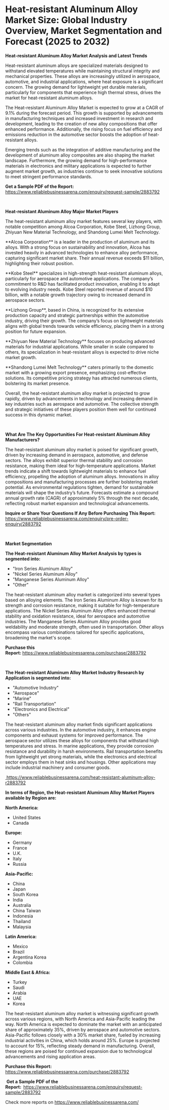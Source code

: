 <p><h1>Heat-resistant Aluminum Alloy Market Size: Global Industry Overview, Market Segmentation and Forecast (2025 to 2032)</h1></p><p><strong>Heat-resistant Aluminum Alloy Market Analysis and Latest Trends</strong></p>
<p><p>Heat-resistant aluminum alloys are specialized materials designed to withstand elevated temperatures while maintaining structural integrity and mechanical properties. These alloys are increasingly utilized in aerospace, automotive, and industrial applications, where heat exposure is a significant concern. The growing demand for lightweight yet durable materials, particularly for components that experience high thermal stress, drives the market for heat-resistant aluminum alloys.</p><p>The Heat-resistant Aluminum Alloy Market is expected to grow at a CAGR of 9.1% during the forecast period. This growth is supported by advancements in manufacturing techniques and increased investment in research and development, leading to the creation of new alloy compositions that offer enhanced performance. Additionally, the rising focus on fuel efficiency and emissions reduction in the automotive sector boosts the adoption of heat-resistant alloys. </p><p>Emerging trends such as the integration of additive manufacturing and the development of aluminum alloy composites are also shaping the market landscape. Furthermore, the growing demand for high-performance materials in electronics and military applications is expected to further augment market growth, as industries continue to seek innovative solutions to meet stringent performance standards.</p></p>
<p><strong>Get a Sample PDF of the Report:&nbsp;</strong> <a href="https://www.reliablebusinessarena.com/enquiry/request-sample/2883792?utm_campaign=1892&utm_medium=2&utm_source=Github&utm_content=ia&utm_term=13032025&utm_id=heat-resistant-aluminum-alloy">https://www.reliablebusinessarena.com/enquiry/request-sample/2883792</a></p>
<p>&nbsp;</p>
<p><strong>Heat-resistant Aluminum Alloy Major Market Players</strong></p>
<p><p>The heat-resistant aluminum alloy market features several key players, with notable competition among Alcoa Corporation, Kobe Steel, Lizhong Group, Zhiyuan New Material Technology, and Shandong Lumei Melt Technology. </p><p>**Alcoa Corporation** is a leader in the production of aluminum and its alloys. With a strong focus on sustainability and innovation, Alcoa has invested heavily in advanced technologies to enhance alloy performance, capturing significant market share. Their annual revenue exceeds $11 billion, highlighting their robust position.</p><p>**Kobe Steel** specializes in high-strength heat-resistant aluminum alloys, particularly for aerospace and automotive applications. The company’s commitment to R&D has facilitated product innovation, enabling it to adapt to evolving industry needs. Kobe Steel reported revenue of around $10 billion, with a notable growth trajectory owing to increased demand in aerospace sectors.</p><p>**Lizhong Group**, based in China, is recognized for its extensive production capacity and strategic partnerships within the automotive industry, driving their growth. The company’s focus on lightweight materials aligns with global trends towards vehicle efficiency, placing them in a strong position for future expansion.</p><p>**Zhiyuan New Material Technology** focuses on producing advanced materials for industrial applications. While smaller in scale compared to others, its specialization in heat-resistant alloys is expected to drive niche market growth.</p><p>**Shandong Lumei Melt Technology** caters primarily to the domestic market with a growing export presence, emphasizing cost-effective solutions. Its competitive pricing strategy has attracted numerous clients, bolstering its market presence.</p><p>Overall, the heat-resistant aluminum alloy market is projected to grow rapidly, driven by advancements in technology and increasing demand in key industries such as aerospace and automotive. The collective strength and strategic initiatives of these players position them well for continued success in this dynamic market.</p></p>
<p>&nbsp;</p>
<p><strong>What Are The Key Opportunities For Heat-resistant Aluminum Alloy Manufacturers?</strong></p>
<p><p>The heat-resistant aluminum alloy market is poised for significant growth, driven by increasing demand in aerospace, automotive, and defense sectors. The alloys exhibit superior thermal stability and corrosion resistance, making them ideal for high-temperature applications. Market trends indicate a shift towards lightweight materials to enhance fuel efficiency, propelling the adoption of aluminum alloys. Innovations in alloy compositions and manufacturing processes are further bolstering market potential. As environmental regulations tighten, demand for sustainable materials will shape the industry’s future. Forecasts estimate a compound annual growth rate (CAGR) of approximately 5% through the next decade, reflecting robust market expansion and technological advancements.</p></p>
<p><strong>Inquire or Share Your Questions If Any Before Purchasing This Report:</strong> <a href="https://www.reliablebusinessarena.com/enquiry/pre-order-enquiry/2883792?utm_campaign=1892&utm_medium=2&utm_source=Github&utm_content=ia&utm_term=13032025&utm_id=heat-resistant-aluminum-alloy">https://www.reliablebusinessarena.com/enquiry/pre-order-enquiry/2883792</a></p>
<p>&nbsp;</p>
<p><strong>Market Segmentation</strong></p>
<p><strong>The Heat-resistant Aluminum Alloy Market Analysis by types is segmented into:</strong></p>
<p><ul><li>"Iron Series Aluminum Alloy"</li><li>"Nickel Series Aluminum Alloy"</li><li>"Manganese Series Aluminum Alloy"</li><li>"Other"</li></ul></p>
<p><p>The heat-resistant aluminum alloy market is categorized into several types based on alloying elements. The Iron Series Aluminum Alloy is known for its strength and corrosion resistance, making it suitable for high-temperature applications. The Nickel Series Aluminum Alloy offers enhanced thermal stability and oxidation resistance, ideal for aerospace and automotive industries. The Manganese Series Aluminum Alloy provides good weldability and moderate strength, often used in transportation. Other alloys encompass various combinations tailored for specific applications, broadening the market's scope.</p></p>
<p><strong>Purchase this Report:&nbsp;</strong><a href="https://www.reliablebusinessarena.com/purchase/2883792?utm_campaign=1892&utm_medium=2&utm_source=Github&utm_content=ia&utm_term=13032025&utm_id=heat-resistant-aluminum-alloy">https://www.reliablebusinessarena.com/purchase/2883792</a></p>
<p>&nbsp;</p>
<p><strong>The Heat-resistant Aluminum Alloy Market Industry Research by Application is segmented into:</strong></p>
<p><ul><li>"Automotive Industry"</li><li>"Aerospace"</li><li>"Marine"</li><li>"Rail Transportation"</li><li>"Electronics and Electrical"</li><li>"Others"</li></ul></p>
<p><p>The heat-resistant aluminum alloy market finds significant applications across various industries. In the automotive industry, it enhances engine components and exhaust systems for improved performance. The aerospace sector utilizes these alloys for components that withstand high temperatures and stress. In marine applications, they provide corrosion resistance and durability in harsh environments. Rail transportation benefits from lightweight yet strong materials, while the electronics and electrical sector employs them in heat sinks and housings. Other applications may include industrial machinery and consumer goods.</p></p>
<p><a href="https://www.reliablebusinessarena.com/heat-resistant-aluminum-alloy-r2883792?utm_campaign=1892&utm_medium=2&utm_source=Github&utm_content=ia&utm_term=13032025&utm_id=heat-resistant-aluminum-alloy">&nbsp;https://www.reliablebusinessarena.com/heat-resistant-aluminum-alloy-r2883792</a></p>
<p><strong>In terms of Region, the Heat-resistant Aluminum Alloy Market Players available by Region are:</strong></p>
<p>
    <p> <strong> North America: </strong>
        <ul>
            <li>United States</li>
            <li>Canada</li>
        </ul>
        </p> 
    <p> <strong> Europe: </strong>
        <ul>
            <li>Germany</li>
            <li>France</li>
            <li>U.K.</li>
            <li>Italy</li>
            <li>Russia</li>
        </ul>
        </p> 
    <p> <strong> Asia-Pacific: </strong>
        <ul>
            <li>China</li>
            <li>Japan</li>
            <li>South Korea</li>
            <li>India</li>
            <li>Australia</li>
            <li>China Taiwan</li>
            <li>Indonesia</li>
            <li>Thailand</li>
            <li>Malaysia</li>
        </ul>
        </p> 
    <p> <strong> Latin America: </strong>
        <ul>
            <li>Mexico</li>
            <li>Brazil</li>
            <li>Argentina Korea</li>
            <li>Colombia</li>
        </ul>
        </p> 
    <p> <strong> Middle East & Africa: </strong>
        <ul>
            <li>Turkey</li>
            <li>Saudi</li>
            <li>Arabia</li>
            <li>UAE</li>
            <li>Korea</li>
        </ul>
    </p>
    </p>
<p><p>The heat-resistant aluminum alloy market is witnessing significant growth across various regions, with North America and Asia-Pacific leading the way. North America is expected to dominate the market with an anticipated share of approximately 35%, driven by aerospace and automotive sectors. Asia-Pacific follows closely with a 30% market share, fueled by increasing industrial activities in China, which holds around 25%. Europe is projected to account for 15%, reflecting steady demand in manufacturing. Overall, these regions are poised for continued expansion due to technological advancements and rising application areas.</p></p>
<p><strong>Purchase this Report: </strong><a href="https://www.reliablebusinessarena.com/purchase/2883792?utm_campaign=1892&utm_medium=2&utm_source=Github&utm_content=ia&utm_term=13032025&utm_id=heat-resistant-aluminum-alloy">https://www.reliablebusinessarena.com/purchase/2883792</a></p>
<p>&nbsp;<strong>Get a Sample PDF of the Report:&nbsp;&nbsp;</strong><a href="https://www.reliablebusinessarena.com/enquiry/request-sample/2883792?utm_campaign=1892&utm_medium=2&utm_source=Github&utm_content=ia&utm_term=13032025&utm_id=heat-resistant-aluminum-alloy">https://www.reliablebusinessarena.com/enquiry/request-sample/2883792</a></p>
<p><strong></strong></p>
<p>Check more reports on <a href="https://www.reliablebusinessarena.com/?utm_campaign=1892&utm_medium=2&utm_source=Github&utm_content=ia&utm_term=13032025&utm_id=heat-resistant-aluminum-alloy">https://www.reliablebusinessarena.com/</a></p>